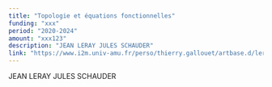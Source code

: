 ```yaml
---
title: "Topologie et équations fonctionnelles"
funding: "xxx"
period: "2020-2024"
amount: "xxx123"
description: "JEAN LERAY JULES SCHAUDER"
link: "https://www.i2m.univ-amu.fr/perso/thierry.gallouet/artbase.d/lerayschauder.pdf"
---
```


JEAN LERAY JULES SCHAUDER
